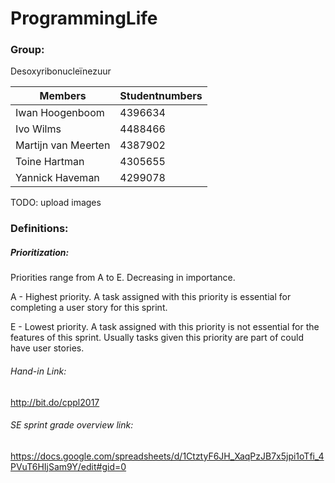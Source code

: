 # ProgrammingLife 

### Group: 
Desoxyribonucleïnezuur 


|Members  | Studentnumbers |
|---------| -------------- |
|Iwan Hoogenboom | 4396634 |
|Ivo Wilms | 4488466 |
|Martijn van Meerten | 4387902 |
|Toine Hartman|4305655|
|Yannick Haveman |  4299078 |



TODO: upload images

### Definitions:
##### Prioritization:
Priorities range from A to E. Decreasing in importance.

A - Highest priority. A task assigned with this priority is essential for completing a user story for this sprint.

E - Lowest priority. A task assigned with this priority is not essential for the features of this sprint. Usually tasks given this priority are part of could have user stories.


###### Hand-in Link:
http://bit.do/cppl2017 

###### SE sprint grade overview link:
https://docs.google.com/spreadsheets/d/1CtztyF6JH_XaqPzJB7x5jpi1oTfi_4PVuT6HIjSam9Y/edit#gid=0
